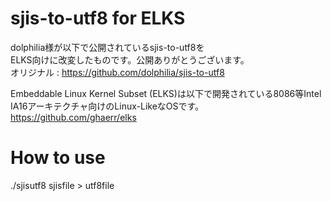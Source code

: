 # sjis-to-utf8 for ELKS

dolphilia様が以下で公開されているsjis-to-utf8を  
ELKS向けに改変したものです。公開ありがとうございます。  
オリジナル : https://github.com/dolphilia/sjis-to-utf8

Embeddable Linux Kernel Subset (ELKS)は以下で開発されている8086等Intel IA16アーキテクチャ向けのLinux-LikeなOSです。
https://github.com/ghaerr/elks

# How to use
./sjisutf8 sjisfile > utf8file  



